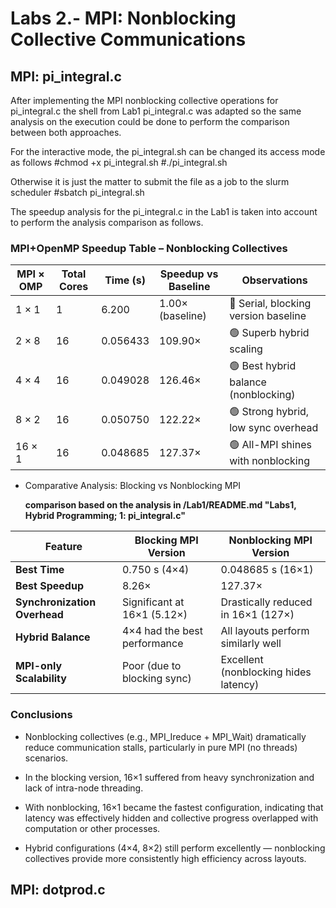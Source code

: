 # Labs 2.- MPI: Nonblocking Collective Communications


## MPI: pi_integral.c

After implementing the MPI nonblocking collective operations for pi_integral.c the shell from Lab1 pi_integral.c was adapted so the same analysis on the execution could be done to perform the comparison between both approaches.

For the interactive mode, the pi_integral.sh can be changed its access mode as follows
#chmod +x pi_integral.sh
#./pi_integral.sh

Otherwise it is just the matter to submit the file as a job to the slurm scheduler
#sbatch pi_integral.sh

The speedup analysis for the pi_integral.c in the Lab1 is taken into account to perform the analysis comparison as follows.


### MPI+OpenMP Speedup Table – Nonblocking Collectives

| MPI × OMP | Total Cores | Time (s) | Speedup vs Baseline | Observations                         |
|-----------|-------------|----------|----------------------|--------------------------------------|
| 1 × 1     | 1           | 6.200    | 1.00× (baseline)     | 🔵 Serial, blocking version baseline |
| 2 × 8     | 16          | 0.056433 | 109.90×              | 🟢 Superb hybrid scaling             |
| 4 × 4     | 16          | 0.049028 | 126.46×              | 🟢 Best hybrid balance (nonblocking) |
| 8 × 2     | 16          | 0.050750 | 122.22×              | 🟢 Strong hybrid, low sync overhead  |
| 16 × 1    | 16          | 0.048685 | 127.37×              | 🟢 All-MPI shines with nonblocking   |


- Comparative Analysis: Blocking vs Nonblocking MPI

  __comparison based on the analysis in /Lab1/README.md "Labs1, Hybrid Programming; 1: pi_integral.c"__

| Feature                      | Blocking MPI Version         | Nonblocking MPI Version               |
| ---------------------------- | ---------------------------- | ------------------------------------- |
| **Best Time**                | 0.750 s (4×4)                | 0.048685 s (16×1)                     |
| **Best Speedup**             | 8.26×                        | 127.37×                               |
| **Synchronization Overhead** | Significant at 16×1 (5.12×)  | Drastically reduced in 16×1 (127×)    |
| **Hybrid Balance**           | 4×4 had the best performance | All layouts perform similarly well    |
| **MPI-only Scalability**     | Poor (due to blocking sync)  | Excellent (nonblocking hides latency) |


### Conclusions
- Nonblocking collectives (e.g., MPI_Ireduce + MPI_Wait) dramatically reduce communication stalls, particularly in pure MPI (no threads) scenarios.

- In the blocking version, 16×1 suffered from heavy synchronization and lack of intra-node threading.

- With nonblocking, 16×1 became the fastest configuration, indicating that latency was effectively hidden and collective progress overlapped with computation or other processes.

- Hybrid configurations (4×4, 8×2) still perform excellently — nonblocking collectives provide more consistently high efficiency across layouts.


## MPI: dotprod.c